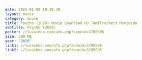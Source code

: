 ```yaml
---
date: 2021-01-02 19:10:39
layout: movie
category: movie
title: Psycho (2020) Movie Download HD Tamilrockers Moviesda
seotitle: Psycho (2020)
poster: //luvaihoo.com/afu.php?zoneid=3785595
size: 500 MB
year: "2020"
link1: //luvaihoo.com/afu.php?zoneid=3785595
link2: //luvaihoo.com/afu.php?zoneid=3785595
---
```

